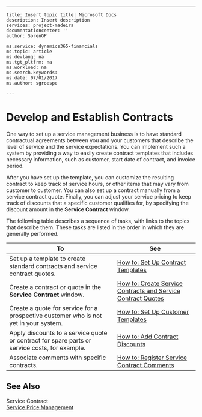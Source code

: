 ---
    title: Insert topic title| Microsoft Docs
    description: Insert description
    services: project-madeira
    documentationcenter: ''
    author: SorenGP

    ms.service: dynamics365-financials
    ms.topic: article
    ms.devlang: na
    ms.tgt_pltfrm: na
    ms.workload: na
    ms.search.keywords:
    ms.date: 07/01/2017
    ms.author: sgroespe

    ---
# Develop and Establish Contracts
One way to set up a service management business is to have standard contractual agreements between you and your customers that describe the level of service and the service expectations. You can implement such a system by providing a way to easily create contract templates that includes necessary information, such as customer, start date of contract, and invoice period.  
  
 After you have set up the template, you can customize the resulting contract to keep track of service hours, or other items that may vary from customer to customer. You can also set up a contract manually from a service contract quote. Finally, you can adjust your service pricing to keep track of discounts that a specific customer qualifies for, by specifying the discount amount in the **Service Contract** window.  
  
 The following table describes a sequence of tasks, with links to the topics that describe them. These tasks are listed in the order in which they are generally performed.  
  
|**To**|**See**|  
|------------|-------------|  
|Set up a template to create standard contracts and service contract quotes.|[How to: Set Up Contract Templates](../how-to-set-up-contract-templates.md)|  
|Create a contract or quote in the **Service Contract** window.|[How to: Create Service Contracts and Service Contract Quotes](../how-to-create-service-contracts-and-service-contract-quotes.md)|  
|Create a quote for service for a prospective customer who is not yet in your system.|[How to: Set Up Customer Templates](../how-to-set-up-customer-templates.md)|  
|Apply discounts to a service quote or contract for spare parts or service costs, for example.|[How to: Add Contract Discounts](../how-to-add-contract-discounts.md)|  
|Associate comments with specific contracts.|[How to: Register Service Contract Comments](../how-to-register-service-contract-comments.md)|  
  
## See Also  
 Service Contract   
 [Service Price Management](../service-price-management.md)